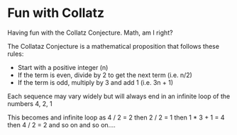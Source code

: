 # Fun with Collatz
Having fun with the Collatz Conjecture. Math, am I right?

The Collataz Conjecture is a mathematical proposition that follows these rules:

- Start with a positive integer (n)
- If the term is even, divide by 2 to get the next term (i.e. n/2)
- If the term is odd, multiply by 3 and add 1 (i.e. 3n + 1)

Each sequence may vary widely but will always end in an infinite loop of the numbers 4, 2, 1

This becomes and infinite loop as 4 / 2 = 2 then 2 / 2 = 1 then 1 * 3 + 1 = 4 then 4 / 2 = 2 and so on and so on....
